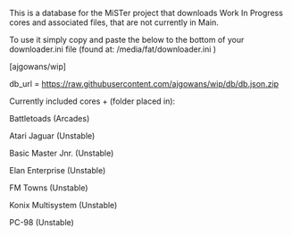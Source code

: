 This is a database for the MiSTer project that downloads Work In Progress cores and associated files, that are not currently in Main.

To use it simply copy and paste the below to the bottom of your downloader.ini file (found at: /media/fat/downloader.ini )

[ajgowans/wip]

db_url = https://raw.githubusercontent.com/ajgowans/wip/db/db.json.zip



Currently included cores + (folder placed in):

Battletoads (Arcades)

Atari Jaguar (Unstable)

Basic Master Jnr. (Unstable)

Elan Enterprise (Unstable)

FM Towns (Unstable)

Konix Multisystem (Unstable)

PC-98 (Unstable)
